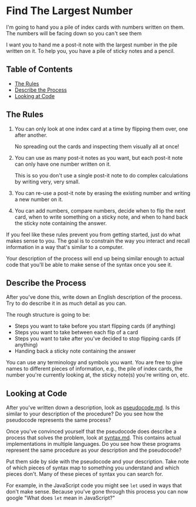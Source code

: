 # Find The Largest Number

I'm going to hand you a pile of index cards with numbers written on them.  The numbers will be facing down so you can't see them

I want you to hand me a post-it note with the largest number in the pile written on it. To help you, you have a pile of sticky notes and a pencil.

## Table of Contents <!-- omit in toc -->

- [The Rules](#the-rules)
- [Describe the Process](#describe-the-process)
- [Looking at Code](#looking-at-code)

## The Rules

1. You can only look at one index card at a time by flipping them over, one after another.

   No spreading out the cards and inspecting them visually all at once!
1. You can use as many post-it notes as you want, but each post-it note can only have one number written on it.

   This is so you don't use a single post-it note to do complex calculations by writing very, very small.
1. You can re-use a post-it note by erasing the existing number and writing a new number on it.
1. You can add numbers, compare numbers, decide when to flip the next card, when to write something on a sticky note, and when to hand back the sticky note containing the answer.

If you feel like these rules prevent you from getting started, just do what makes sense to you. The goal is to constrain the way you interact and recall information in a way that's similar to a computer.

Your description of the process will end up being similar enough to actual code that you'll be able to make sense of the syntax once you see it.

## Describe the Process

After you've done this, write down an English description of the process.  Try to do describe it in as much detail as you can.

The rough structure is going to be:

- Steps you want to take before you start flipping cards (if anything)
- Steps you want to take between each flip of a card
- Steps you want to take after you've decided to stop flipping cards (if anything)
- Handing back a sticky note containing the answer

You can use any terminology and symbols you want. You are free to give names to different pieces of information, e.g., the pile of index cards, the number you're currently looking at, the sticky note(s) you're writing on, etc.

## Looking at Code

After you've written down a description, look as [pseudocode.md](pseudocode.md). Is this similar to your description of the procedure? Do you see how the pseudocode represents the same process?

Once you've convinced yourself that the pseudocode does describe a process that solves the problem, look at [syntax.md](syntax.md).  This contains actual implementations in multiple languages.  Do you see how these programs represent the same procedure as your description and the pseudocode?

Put them side by side with the pseudocode and your description.  Take note of which pieces of syntax map to something you understand and which pieces don't.  Many of these pieces of syntax you can search for.

For example, in the JavaScript code you might see `let` used in ways that don't make sense.  Because you've gone through this process you can now google "What does `let` mean in JavaScript?"
